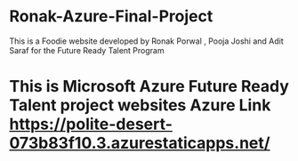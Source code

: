# Ronak-Azure-Final-Project
This is a Foodie website developed by Ronak Porwal , Pooja Joshi and Adit Saraf for the Future Ready Talent Program
# This is Microsoft Azure Future Ready Talent project websites Azure Link https://polite-desert-073b83f10.3.azurestaticapps.net/
